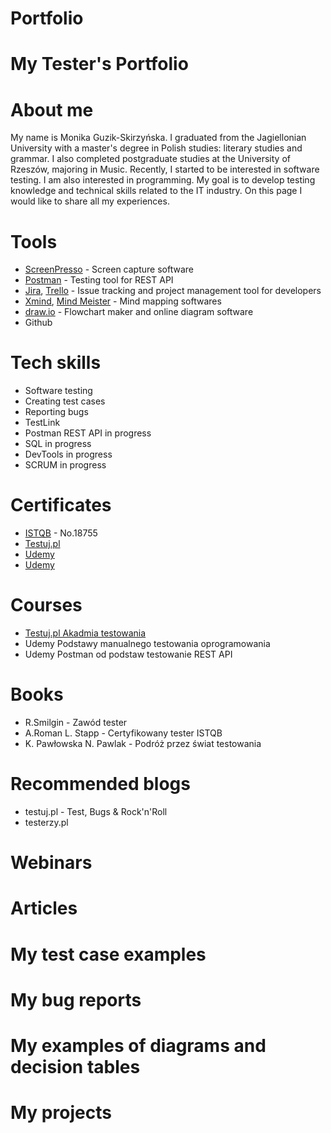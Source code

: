# Portfolio
# My Tester's Portfolio
# About me
My name is Monika Guzik-Skirzyńska.
I graduated from the Jagiellonian University with a master's degree in Polish studies: literary studies and grammar.
I also completed postgraduate studies at the University of Rzeszów, majoring in Music.
Recently, I started to be interested in software testing. I am also interested in programming.
My goal is to develop testing knowledge and technical skills related to the IT industry. 
On this page I would like to share all my experiences.
# Tools
  - [ScreenPresso](https://www.screenpresso.com/) - Screen capture software
  - [Postman](https://www.postman.com/) - Testing tool for REST API
  - [Jira](https://www.atlassian.com/software/jira0), [Trello](https://trello.com/) - Issue tracking and project management tool for developers
  - [Xmind](https://www.xmind.net/), [Mind Meister](https://www.mindmeister.com/) - Mind mapping softwares
  - [draw.io](https://app.diagrams.net/) - Flowchart maker and online diagram software
  - Github
# Tech skills
  - Software testing
  - Creating test cases
  - Reporting bugs
  - TestLink  
  - Postman REST API    in progress
  - SQL    in progress
  - DevTools   in progress
  - SCRUM   in progress
# Certificates
  - [ISTQB](https://drive.google.com/file/d/1xIsT1Ga4BMsfWFTR6Q4_WbErPq-rnk-p/view?usp=share_link) - No.18755
  - [Testuj.pl](https://drive.google.com/file/d/1HpfCNilP2ghEnEtT84DEhRUOMGHqEVpx/view?usp=share_link)
  - [Udemy](https://udemy-certificate.s3.amazonaws.com/image/UC-0ff94f22-a860-42da-b0d7-99cc6e518995.jpg)
  - [Udemy](https://udemy-certificate.s3.amazonaws.com/image/UC-eaec5135-938d-45da-989f-906c06a2e07d.jpg)
# Courses
  - [Testuj.pl Akadmia testowania](https://testuj.pl/)
  - Udemy Podstawy manualnego testowania oprogramowania
  - Udemy Postman od podstaw testowanie REST API
# Books
  - R.Smilgin - Zawód tester
  - A.Roman L. Stapp - Certyfikowany tester ISTQB
  - K. Pawłowska N. Pawlak - Podróż przez świat testowania
# Recommended blogs
  - testuj.pl - Test, Bugs & Rock'n'Roll
  - testerzy.pl
# Webinars
 
# Articles
  
# My test case examples
  
# My bug reports
 
# My examples of diagrams and decision tables
 
# My projects
 


